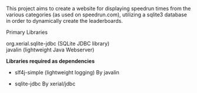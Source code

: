 This project aims to create a website for displaying speedrun times from the various categories (as used on speedrun.com), utilizing a sqlite3 database in order to dynamically create the leaderboards.

Primary Libraries

org.xerial.sqlite-jdbc (SQLite JDBC library)<br>
javalin (lightweight Java Webserver)

<b>Libraries required as dependencies</b>

- slf4j-simple (lightweight logging)
By javalin

- sqlite-jdbc
By xerial/jdbc
